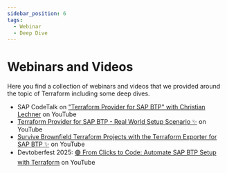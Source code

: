 ```yaml
---
sidebar_position: 6
tags:
  - Webinar
  - Deep Dive
---
```


# Webinars and Videos

Here you find a collection of webinars and videos that we provided around the topic of Terraform including some deep dives.

-	SAP CodeTalk on ["Terraform Provider for SAP BTP" with Christian Lechner](https://youtu.be/wERTMQuwJv0?si=KNUslgd1s6fhPdja) on YouTube
-	[Terraform Provider for SAP BTP - Real World Setup Scenario ✨](https://www.youtube.com/live/mUifey0ZgBA?si=_2J-XKhtjkMSmEzd) on YouTube
-	[Survive Brownfield Terraform Projects with the Terraform Exporter for SAP BTP ✨](https://www.youtube.com/live/9adgJQwItdY?si=DrYMyiMJw3BYIq11) on YouTube
- Devtoberfest 2025: [🟣 From Clicks to Code: Automate SAP BTP Setup with Terraform](https://youtu.be/1daQVSV_DGM?si=ocZcetrR9t06pEwM) on YouTube
